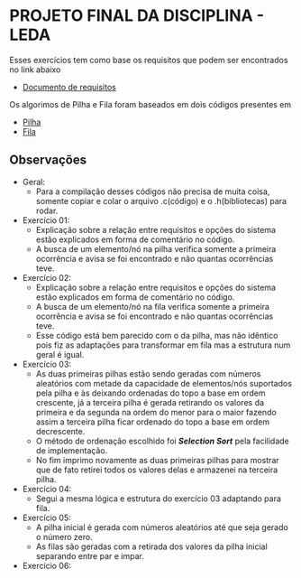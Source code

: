 # PROJETO FINAL DA DISCIPLINA - LEDA

Esses exercícios tem como base os requisitos que podem ser encontrados no link abaixo
- [Documento de requisitos](https://docs.google.com/document/d/1VHGm9mtKK1hV7UjA3BKXLku7h1YMADnTJCQs01t_-QQ/edit)

Os algorimos de Pilha e Fila foram baseados em dois códigos presentes em 
- [Pilha](https://www.youtube.com/watch?v=Q5UZWmjmYCE&ab_channel=PietroMartinsDeOliveira)
- [Fila](https://www.youtube.com/watch?v=uQjeh1-KXrc&ab_channel=PietroMartinsDeOliveira)

## Observações
- Geral:
  - Para a compilação desses códigos não precisa de muita coisa, somente copiar e colar o arquivo .c(código) e o .h(bibliotecas) para rodar.
- Exercício 01: 
  - Explicação sobre a relação entre requisitos e opções do sistema estão explicados em forma de comentário no código.
  - A busca de um elemento/nó na pilha verifica somente a primeira ocorrência e avisa se foi encontrado e não quantas ocorrências teve.
- Exercício 02: 
  - Explicação sobre a relação entre requisitos e opções do sistema estão explicados em forma de comentário no código.
  - A busca de um elemento/nó na fila verifica somente a primeira ocorrência e avisa se foi encontrado e não quantas ocorrências teve.
  - Esse código está bem parecido com o da pilha, mas não idêntico pois fiz as adaptações para transformar em fila mas a estrutura num geral é igual.
- Exercício 03:
  - As duas primeiras pilhas estão sendo geradas com números aleatórios com metade da capacidade de elementos/nós suportados pela pilha e às deixando ordenadas do topo a base em ordem crescente, já a terceira pilha é gerada retirando os valores da primeira e da segunda na ordem do menor para o maior fazendo assim a terceira pilha ficar ordenado do topo a base em ordem decrescente.
  - O método de ordenação escolhido foi ***Selection Sort*** pela facilidade de implementação.
  - No fim imprimo novamente as duas primeiras pilhas para mostrar que de fato retirei todos os valores delas e armazenei na terceira pilha.
- Exercício 04:
  - Segui a mesma lógica e estrutura do exercício 03 adaptando para fila.
- Exercício 05:
  - A pilha inicial é gerada com números aleatórios até que seja gerado o número zero.
  - As filas são geradas com a retirada dos valores da pilha inicial separando entre par e impar.
- Exercício 06:
